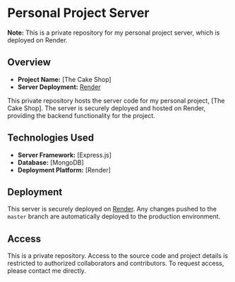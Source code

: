 # Personal Project Server

**Note:** This is a private repository for my personal project server, which is deployed on Render.

## Overview

- **Project Name:** [The Cake Shop]
- **Server Deployment:** [Render](https://testingapp-mx0n.onrender.com)

This private repository hosts the server code for my personal project, [The Cake Shop]. The server is securely deployed and hosted on Render, providing the backend functionality for the project.


## Technologies Used

- **Server Framework:** [Express.js]
- **Database:** [MongoDB]
- **Deployment Platform:** [Render]

## Deployment

This server is securely deployed on [Render](https://render.com). Any changes pushed to the `master` branch are automatically deployed to the production environment.

## Access

This is a private repository. Access to the source code and project details is restricted to authorized collaborators and contributors. To request access, please contact me directly.




